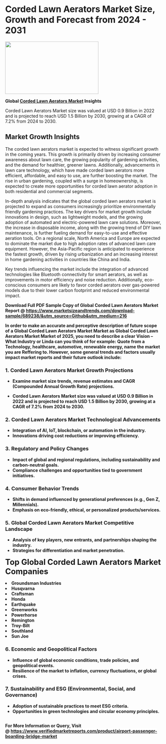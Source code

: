 <H1>Corded Lawn Aerators Market Size, Growth and Forecast from 2024 - 2031</H1><img class="aligncenter size-medium wp-image-584254" src="https://thirdeyenews.in/wp-content/uploads/2024/09/Global-Market-Research-300x168.jpeg" alt="" width="300" height="168" /><p><strong>Global&nbsp;<a href="https://www.marketsizeandtrends.com/download-sample/689238/&amp;utm_source=Github&utm_medium=216">Corded Lawn Aerators Market</a> Insights</strong></p><p>Corded Lawn Aerators Market size was valued at USD 0.9 Billion in 2022 and is projected to reach USD 1.5 Billion by 2030, growing at a CAGR of 7.2% from 2024 to 2030.</p><p><h2>Market Growth Insights</h2> <p>The corded lawn aerators market is expected to witness significant growth in the coming years. This growth is primarily driven by increasing consumer awareness about lawn care, the growing popularity of gardening activities, and the demand for healthier, greener lawns. Additionally, advancements in lawn care technology, which have made corded lawn aerators more efficient, affordable, and easy to use, are further boosting the market. The rise in urban gardening, coupled with a surge in homeownership, is expected to create more opportunities for corded lawn aerator adoption in both residential and commercial segments.</p> <p><strong></strong></p> <p>In-depth analysis indicates that the global corded lawn aerators market is projected to expand as consumers increasingly prioritize environmentally friendly gardening practices. The key drivers for market growth include innovations in design, such as lightweight models, and the growing adoption of automated and electric-powered lawn care solutions. Moreover, the increase in disposable income, along with the growing trend of DIY lawn maintenance, is further fueling demand for easy-to-use and effective aeration tools. On a regional scale, North America and Europe are expected to dominate the market due to high adoption rates of advanced lawn care equipment. However, the Asia-Pacific region is anticipated to experience the fastest growth, driven by rising urbanization and an increasing interest in home gardening activities in countries like China and India.</p> <p>Key trends influencing the market include the integration of advanced technologies like Bluetooth connectivity for smart aerators, as well as improvements in motor efficiency and noise reduction. Additionally, eco-conscious consumers are likely to favor corded aerators over gas-powered models due to their lower carbon footprint and reduced environmental impact.</p> <p><strong></p><p><span class=""><strong>Download Full PDF Sample Copy of Global Corded Lawn Aerators Market Report</strong> @ <a href="https://www.marketsizeandtrends.com/download-sample/689238/&amp;utm_source=Github&utm_medium=216" target="_blank">https://www.marketsizeandtrends.com/download-sample/689238/&amp;utm_source=Github&utm_medium=216</a></span></p><p>In order to make an accurate and perceptive description of future scope of a Global&nbsp;Corded Lawn Aerators Market Market as Global&nbsp;Corded Lawn Aerators Market Market of 2025, you need to describe a clear Vision &ndash; What Industry or Linda can you think of for example: Quote from a Technology, healthcare, automotive, renewable energy, name the market you are Reffering to. However, some general trends and factors usually impact market reports and their future outlook include:</p><h3>1.&nbsp;<strong>Corded Lawn Aerators Market Growth Projections</strong></h3><ul><li>Examine market size trends, revenue estimates and CAGR (Compounded Annual Growth Rate) projections.</li><li><p>Corded Lawn Aerators Market size was valued at USD 0.9 Billion in 2022 and is projected to reach USD 1.5 Billion by 2030, growing at a CAGR of 7.2% from 2024 to 2030.</p></li></ul><h3>2.&nbsp;<strong>Corded Lawn Aerators Market Technological Advancements</strong></h3><ul><li>Integration of AI, IoT, blockchain, or automation in the industry.</li><li>Innovations driving cost reductions or improving efficiency.</li></ul><h3>3.&nbsp;<strong>Regulatory and Policy Changes</strong></h3><ul><li>Impact of global and regional regulations, including sustainability and carbon-neutral goals.</li><li>Compliance challenges and opportunities tied to government initiatives.</li></ul><h3>4.&nbsp;<strong>Consumer Behavior Trends</strong></h3><ul><li>Shifts in demand influenced by generational preferences (e.g., Gen Z, Millennials).</li><li>Emphasis on eco-friendly, ethical, or personalized products/services.</li></ul><h3>5.&nbsp;<strong>Global Corded Lawn Aerators Market Competitive Landscape</strong></h3><ul><li>Analysis of key players, new entrants, and partnerships shaping the industry.</li><li>Strategies for differentiation and market penetration.</li></ul><p data-pm-slice="1 1 []"><span style="color: inherit; font-family: inherit; font-size: 25px;">Top Global Corded Lawn Aerators Market Companies</span></p><div class="" data-test-id=""><p><li>Groundsman Industries</li><li> Husqvarna</li><li> Craftsman</li><li> Honda</li><li> Earthquake</li><li> Greenworks</li><li> Powerhorse</li><li> Remington</li><li> Troy-Bilt</li><li> Southland</li><li> Sun Joe</li></p></div><h3>6.&nbsp;<strong>Economic and Geopolitical Factors</strong></h3><ul><li>Influence of global economic conditions, trade policies, and geopolitical events.</li><li>Resilience of the market to inflation, currency fluctuations, or global crises.</li></ul><h3>7.&nbsp;<strong>Sustainability and ESG (Environmental, Social, and Governance)</strong></h3><ul><li>Adoption of sustainable practices to meet ESG criteria.</li><li>Opportunities in green technologies and circular economy principles.</li></ul><h2><strong style="font-size: 14px;">For More Information or Query, Visit @&nbsp;</strong><a style="background-color: #ffffff; font-size: 14px;" href="https://www.marketsizeandtrends.com/report/corded-lawn-aerators-market/" target="_blank">https://www.verifiedmarketreports.com/product/airport-passenger-boarding-bridge-market</a></h2>
